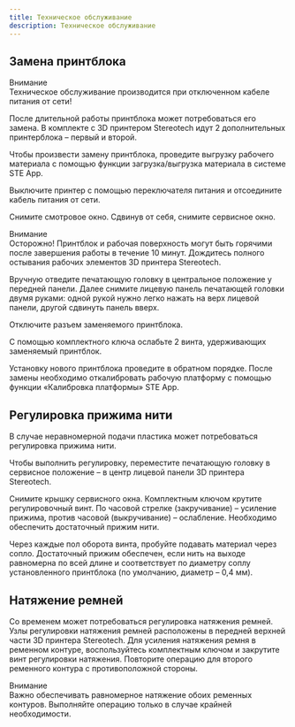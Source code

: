```yaml
---
title: Техническое обслуживание
description: Техническое обслуживание
---
```


## Замена принтблока

<v-alert type="warning">
    <div class="title">Внимание</div>
    <div> Техническое обслуживание производится при отключенном кабеле питания от сети!</div>
</v-alert>

После длительной работы принтблока может потребоваться его замена. В комплекте с 3D принтером Stereotech идут 2 дополнительных принтерблока – первый и второй. 

Чтобы произвести замену принтблока, проведите выгрузку рабочего материала с помощью функции загрузка/выгрузка материала в системе STE App. 

Выключите принтер с помощью переключателя питания и отсоедините кабель питания от сети. 

Снимите смотровое окно. Сдвинув от себя, снимите сервисное окно. 

<v-alert type="warning">
    <div class="title">Внимание</div>
    <div> Осторожно! Принтблок и рабочая поверхность могут быть горячими после завершения работы в течение 10 минут. Дождитесь полного остывания рабочих элементов 3D принтера Stereotech. </div>
</v-alert>

Вручную отведите печатающую головку в центральное положение у передней панели. Далее снимите лицевую панель печатающей головки двумя руками: одной рукой нужно легко нажать на верх лицевой панели, другой сдвинуть панель вверх. 

<v-img src="/docs/service/1.jpg"></v-img>

Отключите разъем заменяемого принтблока. 

<v-img src="/docs/service/2.jpg"></v-img>

С помощью комплектного ключа ослабьте 2 винта, удерживающих заменяемый принтблок. 

<v-img src="/docs/service/3.jpg"></v-img>

Установку нового принтблока проведите в обратном порядке. После замены необходимо откалибровать рабочую платформу с помощью функции «Калибровка платформы» STE App. 

## Регулировка прижима нити

В случае неравномерной подачи пластика может потребоваться регулировка прижима нити. 

Чтобы выполнить регулировку, переместите печатающую головку в сервисное положение – в центр лицевой панели 3D принтера Stereotech. 

Снимите крышку сервисного окна. Комплектным ключом крутите регулировочный винт. По часовой стрелке (закручивание) – усиление прижима, против часовой (выкручивание) – ослабление. Необходимо обеспечить достаточный прижим нити. 

<v-img src="/docs/service/4.jpg"></v-img>

Через каждые пол оборота винта, пробуйте подавать материал через сопло. Достаточный прижим обеспечен, если нить на выходе равномерна по всей длине и соответствует по диаметру соплу установленного принтблока (по умолчанию, диаметр – 0,4 мм).

## Натяжение ремней 

Со временем может потребоваться регулировка натяжения ремней. Узлы регулировки натяжения ремней расположены в передней верхней части 3D принтера Stereotech. Для усиления натяжения ремня в ременном контуре, воспользуйтесь комплектным ключом и закрутите винт регулировки натяжения. Повторите операцию для второго ременного контура с противоположной стороны. 

<v-img src="/docs/service/5.jpg"></v-img>

<v-alert type="warning">
    <div class="title">Внимание</div>
    <div> Важно обеспечивать равномерное натяжение обоих ременных контуров. Выполняйте операцию только в случае крайней необходимости. </div>
</v-alert>
